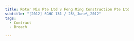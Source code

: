 ```yaml
---
title: Rotor Mix Pte Ltd v Feng Ming Construction Pte Ltd
subtitle: "[2012] SGHC 131 / 25\_June\_2012"
tags:
  - Contract
  - Breach

---
```


